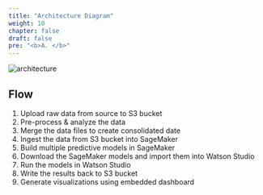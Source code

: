 ```yaml
---
title: "Architecture Diagram"
weight: 10
chapter: false
draft: false
pre: "<b>A. </b>"
---
```


![architecture](/static/images/20_trusted_ai_lab/arch-flow.png?classes=shadow)

## Flow

1. Upload raw data from source to S3 bucket
2. Pre-process & analyze the data
3. Merge the data files to create consolidated date
4. Ingest the data from S3 bucket into SageMaker
5. Build multiple predictive models in SageMaker
6. Download the SageMaker models and import them into Watson Studio
7. Run the models in Watson Studio
8. Write the results back to S3 bucket
9. Generate visualizations using embedded dashboard
